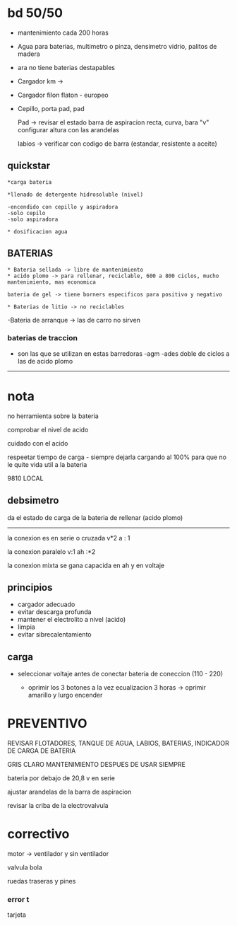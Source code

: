 # bd 50/50

- mantenimiento cada 200 horas

- Agua para baterias, multimetro o pinza, densimetro vidrio, palitos de madera

* ara no tiene baterias destapables

- Cargador km -> 

- Cargador filon flaton - europeo

- Cepillo, porta pad, pad

    Pad -> revisar el estado
    barra de aspiracion recta, curva, bara "v" configurar altura con las arandelas

    labios -> verificar con codigo de barra (estandar, resistente a aceite)

## quickstar

    *carga bateria 

    *llenado de detergente hidrosoluble (nivel)

    -encendido con cepillo y aspiradora
    -solo cepilo
    -solo aspiradora

    * dosificacion agua 

## BATERIAS

    * Bateria sellada -> libre de mantenimiento
    * acido plomo -> para rellenar, reciclable, 600 a 800 ciclos, mucho mantenimiento, mas economica

    bateria de gel -> tiene borners especificos para positivo y negativo

    * Baterias de litio -> no reciclables

-Bateria de arranque -> las de carro no sirven
 ### baterias de traccion

 - son las que se utilizan en estas barredoras
 -agm
 -ades  doble de ciclos  a las de acido plomo

--------------------------------------------------------
# nota

 no herramienta sobre la bateria

 comprobar el nivel de acido

 cuidado con el acido

 respeetar tiempo de carga - siempre dejarla cargando al 100% para que no le quite vida util a la bateria

 9810 LOCAL

 ## debsimetro

 da el estado de carga  de la bateria de rellenar (acido plomo)


 -------------------------------------------------------

 la conexion es en serie o cruzada v*2 a : 1

 la conexion paralelo v:1 ah :*2

 la conexion mixta se gana capacida en ah y en voltaje

## principios

* cargador adecuado
* evitar descarga profunda
* mantener el electrolito a nivel (acido)
* limpia
* evitar sibrecalentamiento

## carga

* seleccionar voltaje antes de conectar bateria de coneccion (110 - 220)

  - oprimir los 3 botones a la vez
  ecualizacion 3 horas -> oprimir amarillo y lurgo encender

# PREVENTIVO

REVISAR FLOTADORES, TANQUE DE AGUA, LABIOS, BATERIAS, INDICADOR DE CARGA DE BATERIA 

GRIS CLARO MANTENIMIENTO DESPUES DE USAR SIEMPRE

bateria por debajo de 20,8 v en serie

ajustar arandelas de la barra de aspiracion

revisar la criba de la electrovalvula

# correctivo

motor -> ventilador  y sin ventilador

valvula bola

ruedas traseras y pines


### error t  

tarjeta 



